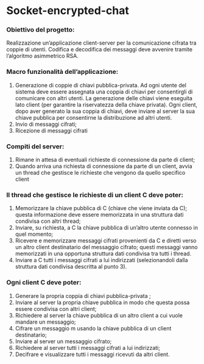 # Socket-encrypted-chat


### Obiettivo del progetto:
Realizzazione un’applicazione client-server per la comunicazione cifrata tra coppie di utenti. Codifica e decodifica dei messaggi deve avvenire tramite l’algoritmo asimmetrico RSA.
### Macro funzionalità dell’applicazione:
1. Generazione di coppie di chiavi pubblica-privata. Ad ogni utente del sistema deve essere
assegnata una coppia di chiavi per consentirgli di comunicare con altri utenti. La generazione
delle chiavi viene eseguita lato client (per garantire la riservatezza della chiave privata). Ogni
client, dopo aver generato la sua coppia di chiavi, deve inviare al server la sua chiave pubblica
per consentirne la distribuzione ad altri utenti.
2. Invio di messaggi cifrati;
3. Ricezione di messaggi cifrati

### Compiti del server:
1. Rimane in attesa di eventuali richieste di connessione da parte di client;
2. Quando arriva una richiesta di connessione da parte di un client, avvia un thread che gestisce
le richieste che vengono da quello specifico client

### Il thread che gestisce le richieste di un client C deve poter:
1. Memorizzare la chiave pubblica di C (chiave che viene inviata da C); questa informazione deve
essere memorizzata in una struttura dati condivisa con altri thread;
2. Inviare, su richiesta, a C la chiave pubblica di un’altro utente connesso in quel momento;
3. Ricevere e memorizzare messaggi cifrati provenienti da C e diretti verso un altro client
destinatario del messaggio cifrato; questi messaggi vanno memorizzati in una opportuna
struttura dati condivisa tra tutti i thread.
4. Inviare a C tutti i messaggi cifrati a lui indirizzati (selezionandoli dalla struttura dati condivisa
descritta al punto 3).

### Ogni client C deve poter:
1. Generare la propria coppia di chiavi pubblica-privata ;
2. Inviare al server la propria chiave pubblica in modo che questa possa essere condivisa con
altri client;
3. Richiedere al server la chiave pubblica di un altro client a cui vuole mandare un messaggio;
4. Cifrare un messaggio m usando la chiave pubblica di un client destinatario;
5. Inviare al server un messaggio cifrato;
6. Richiedere al server tutti i messaggi cifrati a lui indirizzati;
7. Decifrare e visualizzare tutti i messaggi ricevuti da altri client.

